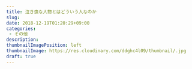 ```yaml
---
title: 泣き虫な人物とはどういう人なのか
slug: 
date: 2018-12-19T01:20:29+09:00
categories: 
 - その他
description: 
thumbnailImagePosition: left
thumbnailImage: https://res.cloudinary.com/ddghc4l09/thumbnail/.jpg
draft: true
---
```


<!--more-->


